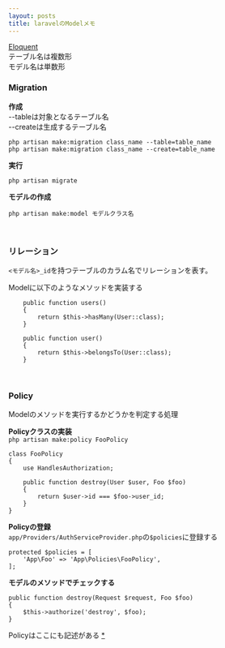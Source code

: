 ```yaml
---
layout: posts
title: laravelのModelメモ 
---
```

[Eloquent](https://laravel.com/docs/5.2/eloquent)  
テーブル名は複数形  
モデル名は単数形  

### Migration
**作成**   
--tableは対象となるテーブル名  
--createは生成するテーブル名  

```
php artisan make:migration class_name --table=table_name
php artisan make:migration class_name --create=table_name
```

**実行**   

```
php artisan migrate
```

**モデルの作成**  

```
php artisan make:model モデルクラス名
```
<br>

### リレーション
`<モデル名>_id`を持つテーブルのカラム名でリレーションを表す。  

Modelに以下のようなメソッドを実装する  

```
    public function users()
    {
        return $this->hasMany(User::class);
    }
    
    public function user()
    {
        return $this->belongsTo(User::class);
    }
```
<br>

### Policy
Modelのメソッドを実行するかどうかを判定する処理  

**Policyクラスの実装**  
`php artisan make:policy FooPolicy`

```
class FooPolicy
{
    use HandlesAuthorization;

    public function destroy(User $user, Foo $foo)
    {
        return $user->id === $foo->user_id;
    }
}
```

**Policyの登録**  
`app/Providers/AuthServiceProvider.php`の`$policies`に登録する  

```
protected $policies = [
    'App\Foo' => 'App\Policies\FooPolicy',
];
```

**モデルのメソッドでチェックする**

```
public function destroy(Request $request, Foo $foo)
{
    $this->authorize('destroy', $foo);
}
```

Policyはここにも記述がある [\*](/2016/05/21/laravel-authorization.html)  

